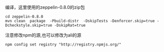 编译，这里使用的zeppelin-0.8.0的zip包

```
cd zeppelin-0.8.0
mvn clean  package  -Pbuild-distr  -DskipTests -Denforcer.skip=true -Dcheckstyle.skip=true -DskipRat=true
```
注意修改npm的源,也可以修改为ali的源

```
npm config set registry "http://registry.npmjs.org/"

```
